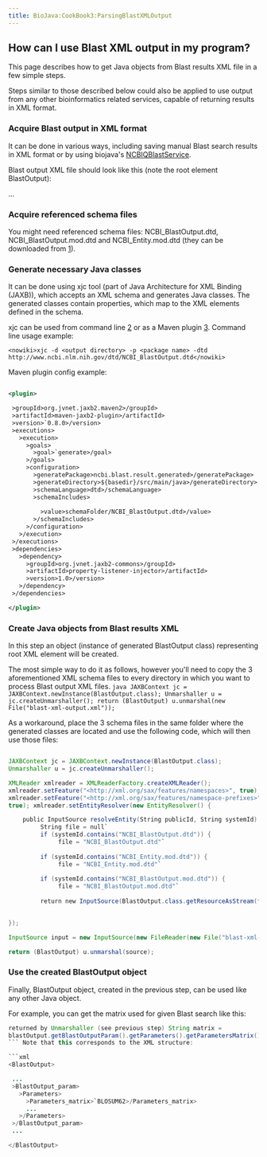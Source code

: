 ```yaml
---
title: BioJava:CookBook3:ParsingBlastXMLOutput
---
```


How can I use Blast XML output in my program?
---------------------------------------------

This page describes how to get Java objects from Blast results XML file
in a few simple steps.

Steps similar to those described below could also be applied to use
output from any other bioinformatics related services, capable of
returning results in XML format.

### Acquire Blast output in XML format

It can be done in various ways, including saving manual Blast search
results in XML format or by using biojava's
[NCBIQBlastService](BioJava:CookBook3:NCBIQBlastService "wikilink").

Blast output XML file should look like this (note the root element
BlastOutput): <xml>

<?xml version="1.0"?>
<!DOCTYPE BlastOutput PUBLIC "-//NCBI//NCBI BlastOutput/EN" "NCBI_BlastOutput.dtd">
<BlastOutput> ... </BlastOutput> </xml>

### Acquire referenced schema files

You might need referenced schema files: NCBI\_BlastOutput.dtd,
NCBI\_BlastOutput.mod.dtd and NCBI\_Entity.mod.dtd (they can be
downloaded from [1](http://www.ncbi.nlm.nih.gov/data_specs/dtd/)).

### Generate necessary Java classes

It can be done using xjc tool (part of Java Architecture for XML Binding
(JAXB)), which accepts an XML schema and generates Java classes. The
generated classes contain properties, which map to the XML elements
defined in the schema.

xjc can be used from command line
[2](http://docs.oracle.com/javase/6/docs/technotes/tools/share/xjc.html)
or as a Maven plugin [3](http://jaxb.java.net/jaxb-maven2-plugin/).
Command line usage example:

`
<nowiki>xjc -d <output directory> -p <package name> -dtd http://www.ncbi.nlm.nih.gov/dtd/NCBI_BlastOutput.dtd</nowiki>
`

Maven plugin config example: 

```xml 

<plugin>

 >groupId>org.jvnet.jaxb2.maven2>/groupId>  
 >artifactId>maven-jaxb2-plugin>/artifactId>  
 >version>`0.8.0>/version>  
 >executions>  
   >execution>  
     >goals>  
       >goal>`generate>/goal>  
     >/goals>  
     >configuration>  
       >generatePackage>ncbi.blast.result.generated>/generatePackage>  
       >generateDirectory>${basedir}/src/main/java>/generateDirectory>  
       >schemaLanguage>dtd>/schemaLanguage>  
       >schemaIncludes>  
           
         >value>schemaFolder/NCBI_BlastOutput.dtd>/value>  
       >/schemaIncludes>  
     >/configuration>  
   >/execution>  
 >/executions>  
 >dependencies>  
   >dependency>  
     >groupId>org.jvnet.jaxb2-commons>/groupId>  
     >artifactId>property-listener-injector>/artifactId>  
     >version>1.0>/version>  
   >/dependency>  
 >/dependencies>

</plugin> 
```

### Create Java objects from Blast results XML

In this step an object (instance of generated BlastOutput class)
representing root XML element will be created.

The most simple way to do it as follows, however you'll need to copy the
3 aforementioned XML schema files to every directory in which you want
to process Blast output XML files. ```java JAXBContext jc =
JAXBContext.newInstance(BlastOutput.class); Unmarshaller u =
jc.createUnmarshaller(); return (BlastOutput) u.unmarshal(new
File("blast-xml-output.xml")); ```

As a workaround, place the 3 schema files in the same folder where the
generated classes are located and use the following code, which will
then use those files: 

```java 

JAXBContext jc = JAXBContext.newInstance(BlastOutput.class); 
Unmarshaller u = jc.createUnmarshaller();

XMLReader xmlreader = XMLReaderFactory.createXMLReader();
xmlreader.setFeature("<http://xml.org/sax/features/namespaces>", true);
xmlreader.setFeature("<http://xml.org/sax/features/namespace-prefixes>",
true); xmlreader.setEntityResolver(new EntityResolver() {

    public InputSource resolveEntity(String publicId, String systemId) throws SAXException, IOException {  
         String file = null`  
         if (systemId.contains("NCBI_BlastOutput.dtd")) {  
              file = "NCBI_BlastOutput.dtd"`  
           
         if (systemId.contains("NCBI_Entity.mod.dtd")) {  
              file = "NCBI_Entity.mod.dtd"`  
           
         if (systemId.contains("NCBI_BlastOutput.mod.dtd")) {  
              file = "NCBI_BlastOutput.mod.dtd"`  
           
         return new InputSource(BlastOutput.class.getResourceAsStream(file));
   

}); 

InputSource input = new InputSource(new FileReader(new File("blast-xml-output.xml"))); Source source = new SAXSource(xmlreader, input); 

return (BlastOutput) u.unmarshal(source); 

```

### Use the created BlastOutput object

Finally, BlastOutput object, created in the previous step, can be used
like any other Java object.

For example, you can get the matrix used for given Blast search like
this: 

```java BlastOutput blastOutput; // assign BlastOutput object,
returned by Unmarshaller (see previous step) String matrix =
blastOutput.getBlastOutputParam().getParameters().getParametersMatrix();
``` Note that this corresponds to the XML structure: 

```xml
<BlastOutput>

 ...
 >BlastOutput_param>  
   >Parameters>  
     >Parameters_matrix>`BLOSUM62>/Parameters_matrix>  
     ...
   >/Parameters>  
 >/BlastOutput_param>  
 ...

</BlastOutput> 

```
